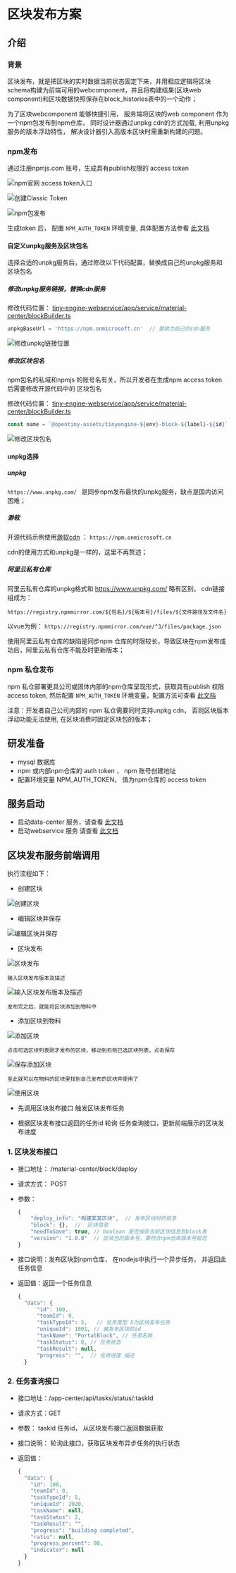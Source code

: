 # 区块发布方案

## 介绍

### 背景

区块发布，就是把区块的实时数据当前状态固定下来，并用相应逻辑将区块schema构建为前端可用的webcomponent，并且将构建结果(区块web component)和区块数据快照保存在block_histories表中的一个动作；

为了区块webcomponent 能够快捷引用， 服务端将区块的web component 作为一个npm包发布到npm仓库， 同时设计器通过unpkg cdn的方式加载, 利用unpkg服务的版本浮动特性， 解决设计器引入高版本区块时需重新构建的问题。

### npm发布

通过注册npmjs.com 账号，生成具有publish权限的 access token

![npm官网 access token入口](./imgs/npm1.png)

![创建Classic Token](./imgs/npm2.png)

![npm包发布](./imgs/npm3.png)

生成token 后， 配置 `NPM_AUTH_TOKEN` 环境变量, 具体配置方法参看 [此文档](./服务端部署方案.md)

#### 自定义unpkg服务及区块包名

选择合适的unpkg服务后，通过修改以下代码配置，替换成自己的unpkg服务和 区块包名

##### 修改unpkg服务链接，替换cdn服务

修改代码位置： [tiny-engine-webservice/app/service/material-center/blockBuilder.ts](https://github.com/opentiny/tiny-engine-webservice/blob/main/app/service/material-center/blockBuilder.ts)

```js
unpkgBaseUrl = 'https://npm.onmicrosoft.cn'  // 替换为自己的cdn服务
```

![修改unpkg链接位置](./imgs/backend_code3.png) 

##### 修改区块包名

npm包名的私域和npmjs 的账号名有关，所以开发者在生成npm access token 后需要修改开源代码中的 区块包名

修改代码位置： [tiny-engine-webservice/app/service/material-center/blockBuilder.ts](https://github.com/opentiny/tiny-engine-webservice/blob/main/app/service/material-center/blockBuilder.ts)

```js
const name = `@opentiny-assets/tinyengine-${env}-block-${label}-${id}` //包名根据实际情况修改
```

![修改区块包名](./imgs/backend_code.png) 

#### unpkg选择

##### unpkg

`https://www.unpkg.com/ ` 是同步npm发布最快的unpkg服务，缺点是国内访问困难；

##### 渺软

开源代码示例使用[渺软cdn](https://cdn.onmicrosoft.cn/) ： `https://npm.onmicrosoft.cn`

cdn的使用方式和unpkg是一样的，这里不再赘述；

##### 阿里云私有仓库

阿里云私有仓库的unpkg格式和 https://www.unpkg.com/ 略有区别， cdn链接组成为：

```
https://registry.npmmirror.com/${包名}/${版本号}/files/${文件路径及文件名}
```

以vue为例：
`https://registry.npmmirror.com/vue/^3/files/package.json`

使用阿里云私有仓库的缺陷是同步npm 仓库的时限较长，导致区块在npm发布成功后，阿里云私有仓库不能及时更新版本；

### npm 私仓发布

npm 私仓部署更具公司或团体内部的npm仓库呈现形式，获取具有publish 权限 access token, 然后配置 `NPM_AUTH_TOKEN` 环境变量，配置方法可查看 [此文档](./服务端部署方案.md)

注意：开发者自己公司内部的 npm 私仓需要同时支持unpkg cdn， 否则区块版本浮动功能无法使用, 在区块消费时固定区块包的版本；

## 研发准备

- mysql 数据库
- npm 或内部npm仓库的 auth token ， npm 账号创建地址
- 配置环境变量 NPM_AUTH_TOKEN， 值为npm仓库的 access token

## 服务启动

- 启动data-center 服务，请查看 [此文档](https://github.com/opentiny/tiny-engine-data-center/blob/main/README.md)
- 启动webservice 服务 请查看 [此文档](https://github.com/opentiny/tiny-engine-webservice/blob/main/README.md)

## 区块发布服务前端调用

执行流程如下：

  - 创建区块

  ![创建区块](./imgs/create_block.png)

  - 编辑区块并保存

  ![编辑区块并保存](./imgs/save_block.png)

  - 区块发布

  ![区块发布](./imgs/publish_block.png)
    
    输入区块发布版本及描述
   
  ![输入区块发布版本及描述](./imgs/publish_block2.png)
    
    发布完之后，就能将区块添加到物料中

  - 添加区块到物料
  
  ![添加区块](./imgs/add_block.png)
    
    点击可选区块列表刚才发布的区块，移动到右侧已选区块列表，点击保存

  ![保存添加区块](./imgs/add_block1.png)
    
    至此就可以在物料的区块里找到自己发布的区块并使用了

  ![使用区块](./imgs/add_block2.png)

- 先调用区块发布接口 触发区块发布任务

- 根据区块发布接口返回的任务id 轮询 任务查询接口，更新前端展示的区块发布进度

### 1. 区块发布接口

- 接口地址： /material-center/block/deploy

- 请求方式： POST

- 参数：

  ```js
  {
      "deploy_info": "构建某某区块",  // 发布区块时的信息
      "block": {},  //  区块信息
      "needToSave": true, // boolean 是否保存当前区块信息到block表
      "version": "1.0.0"  // 区块包的版本号，需符合npm仓库版本号规范
  }
  ```

- 接口说明：发布区块到npm仓库， 在nodejs中执行一个异步任务， 并返回此任务信息

- 返回值：返回一个任务信息

  ```js
  {
    "data": {
        "id": 100,
        "teamId": 0,
        "taskTypeId": 5,   // 任务类型 5为区块发布任务
        "uniqueId": 1001, // 被发布区块的id
        "taskName": "PortalBlock", // 任务名称
        "taskStatus": 0, // 任务状态
        "taskResult": null,
        "progress": "",  // 任务进度 描述
    }
  ```

### 2. 任务查询接口

- 接口地址：/app-center/api/tasks/status/:taskId

- 请求方式：GET

- 参数： taskId 任务id， 从区块发布接口返回数据获取

- 接口说明： 轮询此接口，获取区块发布异步任务的执行状态

- 返回值：

  ```js
  {
    "data": {
      "id": 100,
      "teamId": 0,
      "taskTypeId": 5,
      "uniqueId": 2020,
      "taskName": null,
      "taskStatus": 2,
      "taskResult": "",
      "progress": "building completed",
      "ratio": null,
      "progress_percent": 80,
      "indicator": null
    }
  }
  ```